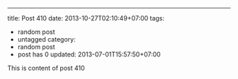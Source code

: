 ---
title: Post 410
date: 2013-10-27T02:10:49+07:00
tags:
  - random post
  - untagged
category:
  - random post
  - post has 0
updated: 2013-07-01T15:57:50+07:00

This is content of post 410